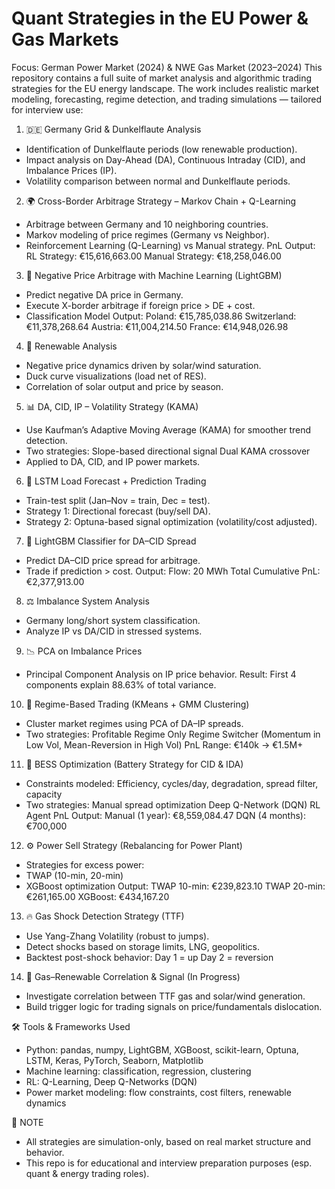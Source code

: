 # Quant Strategies in the EU Power & Gas Markets

Focus: German Power Market (2024) & NWE Gas Market (2023–2024)
This repository contains a full suite of market analysis and algorithmic trading strategies for the EU energy landscape. The work includes realistic market modeling, forecasting, regime detection, and trading simulations — tailored for interview use:

1. 🇩🇪 Germany Grid & Dunkelflaute Analysis
- Identification of Dunkelflaute periods (low renewable production).
- Impact analysis on Day-Ahead (DA), Continuous Intraday (CID), and Imbalance Prices (IP).
- Volatility comparison between normal and Dunkelflaute periods.

2. 🌍 Cross-Border Arbitrage Strategy – Markov Chain + Q-Learning
- Arbitrage between Germany and 10 neighboring countries.
- Markov modeling of price regimes (Germany vs Neighbor).
- Reinforcement Learning (Q-Learning) vs Manual strategy.
PnL Output:
RL Strategy: €15,616,663.00
Manual Strategy: €18,258,046.00

3. 🧠 Negative Price Arbitrage with Machine Learning (LightGBM)
- Predict negative DA price in Germany.
- Execute X-border arbitrage if foreign price > DE + cost.
- Classification Model Output:
Poland: €15,785,038.86
Switzerland: €11,378,268.64
Austria: €11,004,214.50
France: €14,948,026.98

4. 🔋 Renewable Analysis
- Negative price dynamics driven by solar/wind saturation.
- Duck curve visualizations (load net of RES).
- Correlation of solar output and price by season.

5. 📊 DA, CID, IP – Volatility Strategy (KAMA)
- Use Kaufman’s Adaptive Moving Average (KAMA) for smoother trend detection.
- Two strategies:
Slope-based directional signal
Dual KAMA crossover
- Applied to DA, CID, and IP power markets.

6. 🔮 LSTM Load Forecast + Prediction Trading
- Train-test split (Jan–Nov = train, Dec = test).
- Strategy 1: Directional forecast (buy/sell DA).
- Strategy 2: Optuna-based signal optimization (volatility/cost adjusted).

7. 🧠 LightGBM Classifier for DA–CID Spread
- Predict DA–CID price spread for arbitrage.
- Trade if prediction > cost.
Output:
Flow: 20 MWh
Total Cumulative PnL: €2,377,913.00

8. ⚖️ Imbalance System Analysis
- Germany long/short system classification.
- Analyze IP vs DA/CID in stressed systems.

9. 📉 PCA on Imbalance Prices
- Principal Component Analysis on IP price behavior.
Result: First 4 components explain 88.63% of total variance.

10. 🔁 Regime-Based Trading (KMeans + GMM Clustering)
- Cluster market regimes using PCA of DA–IP spreads.
- Two strategies:
Profitable Regime Only
Regime Switcher (Momentum in Low Vol, Mean-Reversion in High Vol)
PnL Range: €140k → €1.5M+

11. 🔋 BESS Optimization (Battery Strategy for CID & IDA)
- Constraints modeled: Efficiency, cycles/day, degradation, spread filter, capacity
- Two strategies:
Manual spread optimization
Deep Q-Network (DQN) RL Agent
PnL Output:
Manual (1 year): €8,559,084.47
DQN (4 months): €700,000

12. ⚙️ Power Sell Strategy (Rebalancing for Power Plant)
- Strategies for excess power:
- TWAP (10-min, 20-min)
- XGBoost optimization
Output:
TWAP 10-min: €239,823.10
TWAP 20-min: €261,165.00
XGBoost: €434,167.20

13. 🔥 Gas Shock Detection Strategy (TTF)
- Use Yang-Zhang Volatility (robust to jumps).
- Detect shocks based on storage limits, LNG, geopolitics.
- Backtest post-shock behavior:
Day 1 = up
Day 2 = reversion

14. 🔄 Gas–Renewable Correlation & Signal (In Progress)
- Investigate correlation between TTF gas and solar/wind generation.
- Build trigger logic for trading signals on price/fundamentals dislocation.

🛠️ Tools & Frameworks Used
- Python: pandas, numpy, LightGBM, XGBoost, scikit-learn, Optuna, LSTM, Keras, PyTorch, Seaborn, Matplotlib
- Machine learning: classification, regression, clustering
- RL: Q-Learning, Deep Q-Networks (DQN)
- Power market modeling: flow constraints, cost filters, renewable dynamics

📌 NOTE
- All strategies are simulation-only, based on real market structure and behavior.
- This repo is for educational and interview preparation purposes (esp. quant & energy trading roles).

